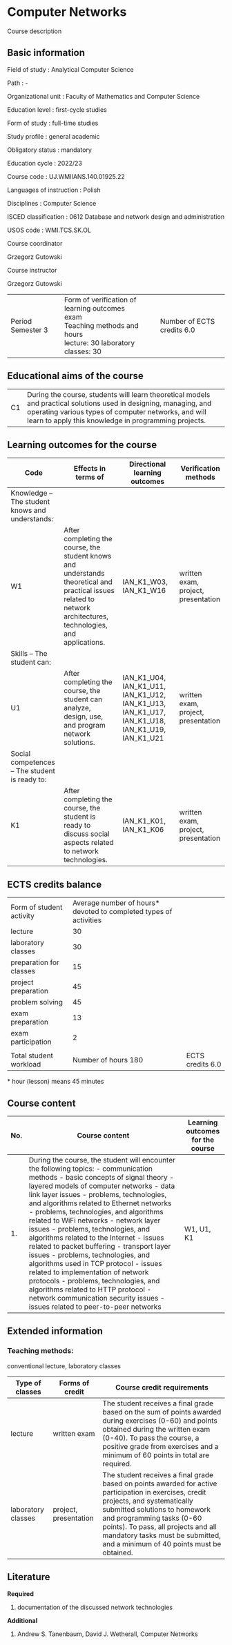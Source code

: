 # Computer Networks

Course description

## Basic information

Field of study
:   Analytical Computer Science

Path
:   -

Organizational unit
:   Faculty of Mathematics and Computer Science

Education level
:   first-cycle studies

Form of study
:   full-time studies

Study profile
:   general academic

Obligatory status
:   mandatory

Education cycle
:   2022/23

Course code
:   UJ.WMIIANS.140.01925.22

Languages of instruction
:   Polish

Disciplines
:   Computer Science

ISCED classification
:   0612 Database and network design and administration

USOS code
:   WMI.TCS.SK.OL

Course coordinator

Grzegorz Gutowski

Course instructor

Grzegorz Gutowski

|  |  |  |
| --- | --- | --- |
| Period  Semester 3 | Form of verification of learning outcomes <br/> exam <br/>Teaching methods and hours  <br/> lecture: 30   laboratory classes: 30 | Number of ECTS credits  6.0 |

## Educational aims of the course

|  |  |
| --- | --- |
| C1 | During the course, students will learn theoretical models and practical solutions used in designing, managing, and operating various types of computer networks, and will learn to apply this knowledge in programming projects. |

## Learning outcomes for the course

| Code | Effects in terms of | Directional learning outcomes | Verification methods |
| --- | --- | --- | --- |
| Knowledge – The student knows and understands: | | | |
| W1 | After completing the course, the student knows and understands theoretical and practical issues related to network architectures, technologies, and applications. | IAN\_K1\_W03,   IAN\_K1\_W16 | written exam, project, presentation |
| Skills – The student can: | | | |
| U1 | After completing the course, the student can analyze, design, use, and program network solutions. | IAN\_K1\_U04,   IAN\_K1\_U11,   IAN\_K1\_U12,   IAN\_K1\_U13,   IAN\_K1\_U17,   IAN\_K1\_U18,   IAN\_K1\_U19,   IAN\_K1\_U21 | written exam, project, presentation |
| Social competences – The student is ready to: | | | |
| K1 | After completing the course, the student is ready to discuss social aspects related to network technologies. | IAN\_K1\_K01,   IAN\_K1\_K06 | written exam, project, presentation |

## ECTS credits balance

|  |  |  |
| --- | --- | --- |
| Form of student activity | Average number of hours\* devoted to completed types of activities | |
| lecture | 30 | |
| laboratory classes | 30 | |
| preparation for classes | 15 | |
| project preparation | 45 | |
| problem solving | 45 | |
| exam preparation | 13 | |
| exam participation | 2 | |
|  | | |
| Total student workload | Number of hours  180 | ECTS credits  6.0 |

\* hour (lesson) means 45 minutes

## Course content

| No. | Course content | Learning outcomes for the course |
| --- | --- | --- |
| 1. | During the course, the student will encounter the following topics:    - communication methods    - basic concepts of signal theory    - layered models of computer networks    - data link layer issues    - problems, technologies, and algorithms related to Ethernet networks    - problems, technologies, and algorithms related to WiFi networks    - network layer issues    - problems, technologies, and algorithms related to the Internet    - issues related to packet buffering    - transport layer issues    - problems, technologies, and algorithms used in TCP protocol    - issues related to implementation of network protocols    - problems, technologies, and algorithms related to HTTP protocol    - network communication security issues    - issues related to peer-to-peer networks | W1,   U1,   K1 |

## Extended information

### Teaching methods:

conventional lecture, laboratory classes

| Type of classes | Forms of credit | Course credit requirements |
| --- | --- | --- |
| lecture | written exam | The student receives a final grade based on the sum of points awarded during exercises (0-60) and points obtained during the written exam (0-40). To pass the course, a positive grade from exercises and a minimum of 60 points in total are required. |
| laboratory classes | project, presentation | The student receives a final grade based on points awarded for active participation in exercises, credit projects, and systematically submitted solutions to homework and programming tasks (0-60 points). To pass, all projects and all mandatory tasks must be submitted, and a minimum of 40 points must be obtained. |

## Literature

**Required** 

1. documentation of the discussed network technologies

**Additional** 

1. Andrew S. Tanenbaum, David J. Wetherall, Computer Networks